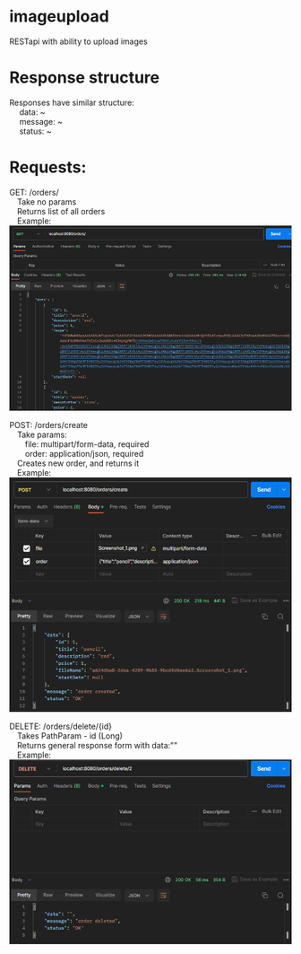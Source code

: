 # imageupload
RESTapi with ability to upload images

# Response structure

Responses have similar structure:
<br>&emsp;  data: ~ 
<br>&emsp;  message: ~ 
<br>&emsp;  status: ~ 

# Requests:

GET: /orders/<br>
&emsp;Take no params<br>
&emsp;Returns list of all orders<br>
&emsp;Example:<br>
![alt text](https://github.com/KeillsIDP/imageupload/blob/main/img/get.png?raw=true)

POST: /orders/create<br>
&emsp;Take params:<br>
  &emsp;&emsp;file: multipart/form-data, required<br>
  &emsp;&emsp;order: application/json, required<br>
&emsp;Creates new order, and returns it<br>
&emsp;Example:<br>
![alt text](https://github.com/KeillsIDP/imageupload/blob/main/img/post.png?raw=true)

DELETE: /orders/delete/{id}<br>
&emsp;Takes PathParam - id (Long)<br>
&emsp;Returns general response form with data:""<br>
&emsp;Example:<br>
![alt text](https://github.com/KeillsIDP/imageupload/blob/main/img/delete.png?raw=true)
